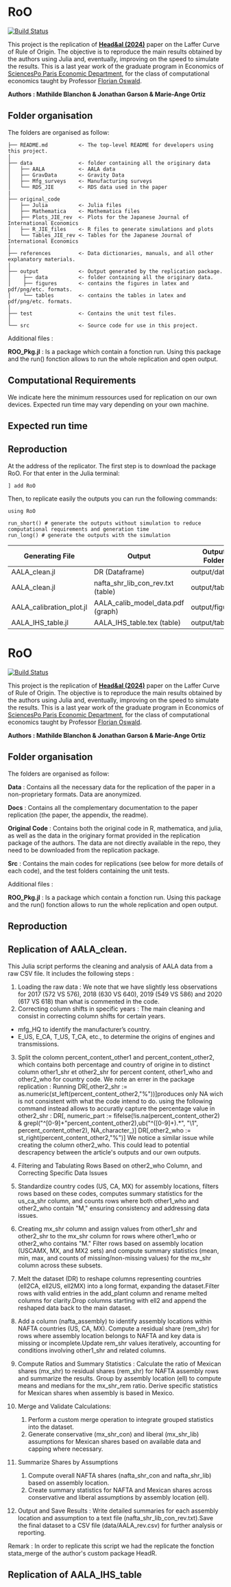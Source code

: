 # RoO

[![Build Status](https://github.com/JonathanGarson/RoO.jl/actions/workflows/CI.yml/badge.svg?branch=main)](https://github.com/JonathanGarson/RoO.jl/actions/workflows/CI.yml?query=branch%3Amain)

This project is the replication of **[Head&amp;al (2024)](https://www.sciencedirect.com/science/article/pii/S0022199624000357)** paper on the Laffer Curve of Rule of Origin. The objective is to reproduce the main results obtained by the authors using Julia and, eventually, improving on the speed to simulate the results. This is a last year work of the graduate program in Economics of [SciencesPo Paris Economic Department](https://www.sciencespo.fr/department-economics/), for the class of computational economics taught by Professor [Florian Oswald](https://floswald.github.io/).

**Authors : Mathilde Blanchon & Jonathan Garson & Marie-Ange Ortiz**

## Folder organisation

The folders are organised as follow:

```
├── README.md          <- The top-level README for developers using this project.
│
├── data               <- folder containing all the originary data
│   ├── AALA           <- AALA data
│   ├── GravData       <- Gravity Data
│   ├── Mfg_surveys    <- Manufacturing surveys
│   └── RDS_JIE        <- RDS data used in the paper
|
├── original_code
│   ├── Julia          <- Julia files
│   ├── Mathematica    <- Mathematica files
│   ├── Plots_JIE_rev  <- Plots for the Japanese Journal of International Economics
│   ├── R_JIE_files    <- R files to generate simulations and plots
│   └── Tables_JIE_rev <- Tables for the Japanese Journal of International Economics
│   
├── references         <- Data dictionaries, manuals, and all other explanatory materials.
│   
├── output             <- Output generated by the replication package.
│    ├── data          <- folder containing all the originary data.
│    ├── figures       <- contains the figures in latex and pdf/png/etc. formats.
│    └── tables        <- contains the tables in latex and pdf/png/etc. formats.
│
├── test               <- Contains the unit test files.
│
└── src                <- Source code for use in this project.
```

Additional files :

**ROO_Pkg.jl** : Is a package which contain a fonction run. Using this package and the run() fonction allows to run the whole replication and open output.

## Computational Requirements

We indicate here the minimum ressources used for replication on our own devices. Expected run time may vary depending on your own machine.

## Expected run time

## Reproduction

At the address of the replicator. The first step is to download the package RoO. For that enter in the Julia terminal:

```
] add RoO
```

Then, to replicate easily the outputs you can run the following commands:

```
using RoO

run_short() # generate the outputs without simulation to reduce computational requirements and generation time
run_long() # generate the outputs with the simulation 
```

| Generating File          | Output                            | Output Folder  |
| ------------------------ | --------------------------------- | -------------- |
| AALA_clean.jl            | DR (Dataframe)                    | output/data    |
| AALA_clean.jl            | nafta_shr_lib_con_rev.txt (table) | output/table   |
| AALA_calibration_plot.jl | AALA_calib_model_data.pdf (graph) | output/figures |
| AALA_IHS_table.jl        | AALA_IHS_table.tex (table)        | output/table   |

# RoO

[![Build Status](https://github.com/JonathanGarson/RoO.jl/actions/workflows/CI.yml/badge.svg?branch=main)](https://github.com/JonathanGarson/RoO.jl/actions/workflows/CI.yml?query=branch%3Amain)

This project is the replication of **[Head&amp;al (2024)](https://www.sciencedirect.com/science/article/pii/S0022199624000357)** paper on the Laffer Curve of Rule of Origin. The objective is to reproduce the main results obtained by the authors using Julia and, eventually, improving on the speed to simulate the results. This is a last year work of the graduate program in Economics of [SciencesPo Paris Economic Department](https://www.sciencespo.fr/department-economics/), for the class of computational economics taught by Professor [Florian Oswald](https://floswald.github.io/).

**Authors : Mathilde Blanchon & Jonathan Garson & Marie-Ange Ortiz**

## Folder organisation

The folders are organised as follow:

**Data** : Contains all the necessary data for the replication of the paper in a non-proprietary formats. Data are anonymized.

**Docs** : Contains all the complementary documentation to the paper replication (the paper, the appendix, the readme).

**Original Code** : Contains both the original code in R, mathematica, and julia, as well as the data in the originary format provided in the replication package of the authors. The data are not directly available in the repo, they need to be downloaded from the replication package.

**Src** : Contains the main codes for replications (see below for more details of each code), and the test folders containing the unit tests.

Additional files :

**ROO_Pkg.jl** : Is a package which contain a fonction run. Using this package and the run() fonction allows to run the whole replication and open output.

## Reproduction

## Replication of AALA_clean.

This Julia script performs the cleaning and analysis of AALA data from a raw CSV file. It includes the following steps :

1. Loading the raw data : We note that we have slightly less observations for 2017 (572 VS 576), 2018 (630 VS 640), 2019 (549  VS 586)  and 2020 (617 VS 618) than what is commented in the code.
2. Correcting column shifts in specific years : The main cleaning and consist in correcting column shifts for certain years.

- mfg_HQ to identify the manufacturer’s country.
- E_US, E_CA, T_US, T_CA, etc., to determine the origins of engines and transmissions.

3. Split  the colomn percent_content_other1 and percent_content_other2, which contains both percentage and country of origine in to distinct column other1_shr et other2_shr for percent content, other1_who and  other2_who for country code.
   We note an errer in the package replication : Running DR[,other2_shr := as.numeric(st_left(percent_content_other2,"%"))]produces only NA wich is not consistent with what the code intend to do.
   using the following command instead allows to accuratly capture the percentage value in other2_shr :
   DR[, numeric_part := fifelse(!is.na(percent_content_other2) & grepl("^[0-9]+"percent_content_other2),ub("^([0-9]+).*", "\\1", percent_content_other2), NA_character_)]
   DR[,other2_who := st_right(percent_content_other2,"%")]
   We notice a similar issue while creating the column other2_who.
   This could lead to potential descrapency between the article's outputs and our own outputs.
4. Filtering and Tabulating Rows Based on other2_who Column, and Correcting Specific Data Issues
5. Standardize country codes (US, CA, MX) for assembly locations, filters rows based on these codes, computes summary statistics for the us_ca_shr column, and counts rows where both other1_who and other2_who contain "M," ensuring consistency and addressing data issues.
6. Creating mx_shr column and assign values from other1_shr and other2_shr to the mx_shr column for rows where other1_who or other2_who contains "M." Filter rows based on assembly location (USCAMX, MX, and MX2 sets) and compute summary statistics (mean, min, max, and counts of missing/non-missing values) for the mx_shr column across these subsets.
7. Melt the dataset (DR) to reshape columns representing countries (ell2CA, ell2US, ell2MX) into a long format, expanding the dataset.Filter rows with valid entries in the add_plant column and rename melted columns for clarity.Drop columns starting with ell2 and append the reshaped data back to the main dataset.
8. Add a column (nafta_assembly) to identify assembly locations within NAFTA countries (US, CA, MX).
   Compute a residual share (rem_shr) for rows where assembly location belongs to NAFTA and key data is missing or incomplete.Update rem_shr values iteratively, accounting for conditions involving other1_shr and related columns.
9. Compute Ratios and Summary Statistics : Calculate the ratio of Mexican shares (mx_shr) to residual shares (rem_shr) for NAFTA assembly rows and summarize the results. Group by assembly location (ell) to compute means and medians for the mx_shr_rem ratio. Derive specific statistics for Mexican shares when assembly is based in Mexico.
10. Merge and Validate Calculations:

    1. Perform a custom merge operation to integrate grouped statistics into the dataset.
    2. Generate conservative (mx_shr_con) and liberal (mx_shr_lib) assumptions for Mexican shares based on available data and capping where necessary.
11. Summarize Shares by Assumptions

    1. Compute overall NAFTA shares (nafta_shr_con and nafta_shr_lib) based on assembly location.
    2. Create summary statistics for NAFTA and Mexican shares across conservative and liberal assumptions by assembly location (ell).
12. Output and Save Results : Write detailed summaries for each assembly location and assumption to a text file (nafta_shr_lib_con_rev.txt).Save the final dataset to a CSV file (data/AALA_rev.csv) for further analysis or reporting.

Remark : In order to replicate this script we had the replicate the fonction stata_merge of the author's custom package  HeadR.

## Replication of AALA_IHS_table

